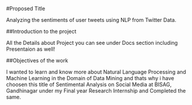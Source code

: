 #Proposed Title

Analyzing the sentiments of user tweets using NLP from Twitter Data.

##Introduction to the project

All the Details about Project you can see under Docs section including Presentaion as well!

##Objectives of the work

I wanted to learn and know more about Natural Language Processing and Machine Learning in the Domain of Data Mining and thats why i have choosen this title of Sentimental Analysis on Social Media at BISAG, Gandhinagar under my Final year Research Internship and Completed the same.
